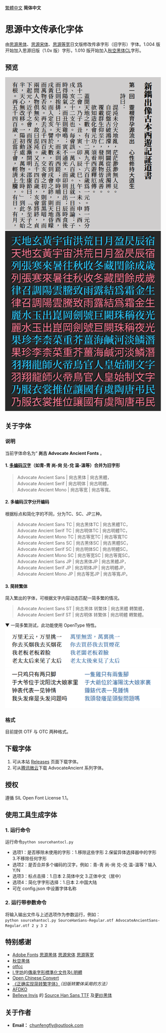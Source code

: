 [繁體中文](https://github.com/GuiWonder/SourceHanToClassic#思源中文傳承化字體) **简体中文**

# 思源中文传承化字体
由[思源黑体](https://github.com/adobe-fonts/source-han-sans)、[思源宋体](https://github.com/adobe-fonts/source-han-serif)、[思源等宽](https://github.com/adobe-fonts/source-han-mono)日文版修改传承字形（旧字形）字体。1.004 版开始加入思源旧版（1.0x 版）字形，1.010 版开始加入[秋空󠄁黑体CL](https://github.com/ChiuMing-Neko/ChiuKongGothic)字形。

## 预览
![image](./pic/aa0001.png)  
![image](./pic/Pic0002.jpg)  
## 关于字体
### 说明
当前字体命名为“ **尚古 Advocate Ancient Fonts** 。
#### 1. [多编码汉字](./main/mulcodechar.txt)（如青-靑 尚-尙 兑-兌 温-溫等）合并为旧字形
> Advocate Ancient Sans | 尙古黑体 | 尙古黑體，<br />
> Advocate Ancient Serif | 尙古明体 | 尙古明體，<br />
> Advocate Ancient Mono | 尙古等宽 | 尙古等寬。<br />
#### 2. 多编码汉字分开编码
根据标点和简化字的不同，分为TC、SC、JP三种。<br />
> Advocate Ancient Sans TC | 尙古黑体TC | 尙古黑體TC，<br />
> Advocate Ancient Serif TC | 尙古明体TC | 尙古明體TC，<br />
> Advocate Ancient Mono TC | 尙古等宽TC | 尙古等寬TC<br />
> Advocate Ancient Sans SC | 尙古黑体SC | 尙古黑體SC，<br />
> Advocate Ancient Serif SC | 尙古明体SC | 尙古明體SC，<br />
> Advocate Ancient Mono SC | 尙古等宽SC | 尙古等寬SC，<br />
> Advocate Ancient Sans JP | 尙古黑体JP | 尙古黑體JP，<br />
> Advocate Ancient Serif JP | 尙古明体JP | 尙古明體JP，<br />
> Advocate Ancient Mono JP | 尙古等宽JP | 尙古等寬JP。<br />
#### 3. 简转繁体
简入繁出的字体，可根据文字内容动态匹配一简多繁的情况。
> Advocate Ancient Sans ST | 尙古黑体 转繁体 | 尙古黑體 轉繁體，<br />
> Advocate Ancient Serif ST | 尙古明体 转繁体 | 尙古明體 轉繁體。<br />

▼ 一简多繁测试，此功能使用 OpenType 特性。<br />
![image](./pic/FANTI1.png)  
![image](./pic/FANTI2.png)  
### 格式
目前提供 OTF 与 OTC 两种格式。

## 下载字体
1. 可从本站 [Releases](https://github.com/GuiWonder/SourceHanToClassic/releases) 页面下载字体。
2. 可从[腾讯微云](https://share.weiyun.com/VEoOc5xK)下载 AdvocateAncient 系列字体。
## 授权
遵循 SIL Open Font License 1.1。
## 使用工具生成字体
### 1. 运行命令
运行命令`python sourcehantocl.py`
* 选项1：是否移除未使用的字形：1.移除这些字形 2.保留异体选择器中的字形 3.不移除任何字形
* 选项2：是否合并多个编码的汉字，例如：青-靑 尚-尙 兑-兌 温-溫等？输入Y/N
* 选项3：标点击择：1.日本 2.简体中文 3.正体中文（居中）
* 选项4：简化字字形选择：1.日本 2.中国大陆
* 可在 config.json 中设置字体名称
### 2. 运行带参数命令
将输入输出文件与上述选项作为参数运行，例如：<br /> 
`python sourcehantocl.py SourceHanSans-Regular.otf AdvocateAncientSans-Regular.otf 2 y 3 2`<br />

## 特别感谢
* [Adobe Fonts](https://github.com/adobe-fonts) [思源黑体](https://github.com/adobe-fonts/source-han-sans) [思源宋体](https://github.com/adobe-fonts/source-han-serif) [思源等宽](https://github.com/adobe-fonts/source-han-mono)
* [秋空󠄁黑体](https://github.com/ChiuMing-Neko/ChiuKongGothic)
* [otfcc](https://github.com/caryll/otfcc)
* [I.字坊](https://github.com/ichitenfont)的[傳承字形標準化文件](https://github.com/ichitenfont/inheritedglyphs)及[I.明體](https://github.com/ichitenfont/I.Ming)
* [Open Chinese Convert](https://github.com/BYVoid/OpenCC) 
* [《正确实现简转繁字体》](https://ayaka.shn.hk/s2tfont/)*（旧版转繁体采用的方法）*
* [AFDKO](https://github.com/adobe-type-tools/afdko/)
* [Belleve Invis](https://github.com/be5invis) 的 [Source Han Sans TTF](https://github.com/be5invis/source-han-sans-ttf) 及[更纱黑体](https://github.com/be5invis/Sarasa-Gothic)
## 关于作者
- **Email：** chunfengfly@outlook.com
